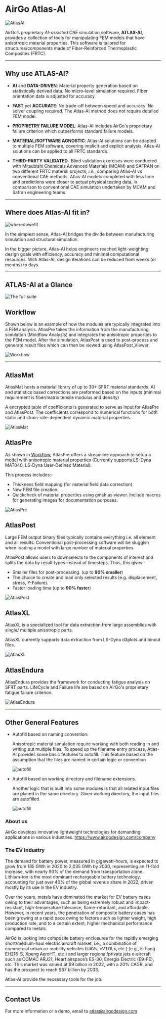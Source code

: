 # AirGo Atlas-AI

![AtlasAI](assets/images/AtlasAI_logo_256x256.png)

AirGo’s proprietary *AI-assisted CAE* simulation software, **ATLAS-AI**, provides a collection of tools for manipulating FEM models that have anisotropic material properties. This software is tailored for structures/components made of Fiber-Reinforced Thermoplastic Composites (FRTC).

---

## Why use ATLAS-AI?

- **AI** and **DATA-DRIVEN**: Material property generation based on statistically derived data. No micro-level simulation required. Fiber orientation data is adjusted for accuracy.

- **FAST** yet **ACCURATE**: No trade-off between speed and accuracy. No solver coupling required. The Atlas-AI method does not require detailed FEM model.  

- **PROPRIETRY FAILURE MODEL**: Atlas-AI includes AirGo's proprietary failure criterion which outperforms standard failure models.

- **MATERIAL/SOFTWARE AGNOSTIC**: Atlas-AI solutions can be adapted to multiple FEM software, covering implicit and explicit analysis. Atlas-AI solutions can be applied to all FRTC standards. 

- **THIRD-PARTY VALIDATED**- Blind validation exercises were conducted with Mitsubishi Chemicals Advanced Materials (MCAM) and SAFRAN on two different FRTC material projects, *i.e.*, comparing Atlas-AI vs conventional CAE methods. Atlas-AI models completed with less time and predictions were closer to actual physical testing data, in comparison to conventional CAE simulation undertaken by MCAM and Safran engineering teams. 

---

##  Where does Atlas-AI fit in?



![wheredowefit](assets/images/AtlasAI_overview.png)

In the simplest sense, Atlas-AI bridges the divide between manufacturing simulation and structural simulation.

In the bigger picture, Atlas-AI helps engineers reached light-weighting design goals with efficiency, accuracy and minimal computational resources. With Atlas-AI, design iterations can be reduced from weeks (or months) to days.

---

## ATLAS-AI at a Glance

![The full suite](assets/images/AtlasAI_alltools.png)


## Workflow
Shown below is an example of how the modules are typically integrated into a FEM analysis. AtlasPre takes the information from the manufacturing simulation (Moldflow Analysis) and integrates the anisotropic properties to the FEM model. After the simulation, AtlasPost is used to post-process and generate result files which can then be viewed using AtlasPost_Viewer.

![Workflow](assets/images/General_workflow01.png)

---
## AtlasMat

AtlasMat hosts a material library of up to 30+ SFRT material standards. 
AI and statistics based corrections are preformed based on the inputs (minimal requirement is fiber/matrix tensile modulus and density)

A encrypted table of coefficients is generated to serve as input for AtlasPre and AtlasPost. The coefficients correspond to numerical functions for both static and strain-rate-dependent dynamic material properties.

![AtlasMat](assets/images/atlasmat.png)



## AtlasPre
As shown in [Workflow](#-workflow), AtlasPre offers a streamline approach to setup a model with anisotropic material properties (Currently supports LS-Dyna MAT040, LS-Dyna User-Defined Material). 

This process includes:-

- Thickness field mapping (for material field data correction)
- New FEM file creation. 
- Quickcheck of material properties using gmsh as viewer. Include macros for generating images for documentation purposes.

![AtlasPre](assets/images/atlaspre.png)


## AtlasPost

Large FEM output binary files typically contains everything i.e. all element and all results. Conventional post-processing software will be sluggish when loading a model with large number of material properties.

AtlasPost allows users to downselects to the components of interest and splits the data by result types instead of timesteps. Thus, this gives:-
   - Smaller files for post-processing. (up to **90% smaller**)
   - The choice to create and load only selected results (e.g. displacement, stress, Y-Failure).
   - Faster loading time (up to **90% faster**)

![AtlasPost](assets/images/atlaspost.png)


## AtlasXL

AtlasXL is a specialized tool for data extraction from large assemblies with single/ multiple anisotropic parts.

AtlasXL currently supports data extraction from LS-Dyna d3plots and binout files.

![AtlasXL](assets/images/atlasxl.png)

## AtlasEndura

AtlasEndura provides the framework for conducting fatigue analysis on SFRT parts. LifeCycle and Failure life are based on AirGo's proprietary fatigue failure criterion.

![AtlasEndura](assets/images/atlasendura.png)

---

## Other General Features

- Autofill based on naming convention:

    Anisotropic material simulation require working with both reading in and writing out multiple files. 
    To speed up the filename entry process, Atlas-AI provides some basic features to autofill. This feature based on the assumption that the files are named in certain logic or convention

    ![autofill](assets/images/general_autofill.gif)

    
- Autofill based on working directory and filename extensions.

  Another logic that is built into some modules is that all related input files are placed in the same directory. Given  working directory, the input files are autofilled.

  ![autofill](assets/images/general_autofill_wdir.png)

  
### About us
AirGo develops innovative lightweight technologies for demanding applications in various industries. https://www.airgodesign.com/company

### The EV Industry

The demand for battery power, measured in gigawatt-hours, is expected to grow from 185 GWh in 2020 to 2,035 GWh by 2030, representing an 11-fold increase, with nearly 90% of the demand from transportation alone. Lithium-ion is the most dominant rechargeable battery technology, accounting for just over 40% of the global revenue share in 2022, driven mostly by its use in the EV industry.

Over the years, metals have dominated the market for EV battery cases owing to their advantages, such as being extremely robust and impact-resistant, high-temperature tolerance, flame-retardant, and affordable. However, in recent years, the penetration of composite battery cases has been growing at a rapid pace owing to factors such as lighter weight, high production rate, and to a certain extent, higher mechanical performance compared to metals. 

AirGo is looking into composite battery enclosures for the rapidly emerging short/medium-haul electric aircraft market, i.e., a combination of commercial urban air mobility vehicles (UAVs, eVTOLs, etc.) (e.g., E-hang EH216-S, Xpeng AeroHT, etc.) and larger regional/private jets e-aircraft such as COMAC ARJ21, Heart airspace’s ES-30, Energia Electric (E9-FE), etc. This market was valued at $9 billion in 2022, with a 20% CAGR, and has the prospect to reach $67 billion by 2033.

Atlas-AI provide the necessary tools for the job.

---


## Contact Us

For more information or a demo, email to atlas@airgodesign.com